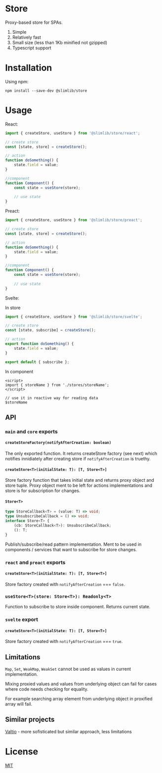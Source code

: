 # Store

Proxy-based store for SPAs.

1. Simple
2. Relatively fast
3. Small size (less than 1Kb minified not gzipped)
4. Typescript support

# Installation

Using npm:
```
npm install --save-dev @slimlib/store
```

# Usage

React:

```javascript
import { createStore, useStore } from '@slimlib/store/react';

// create store
const [state, store] = createStore();

// action
function doSomething() {
    state.field = value;
}

//component
function Component() {
    const state = useStore(store);
    
    // use state
}
```

Preact:

```javascript
import { createStore, useStore } from '@slimlib/store/preact';

// create store
const [state, store] = createStore();

// action
function doSomething() {
    state.field = value;
}

//component
function Component() {
    const state = useStore(store);
    
    // use state
}
```

Svelte:

In store

```javascript
import { createStore, useStore } from '@slimlib/store/svelte';

// create store
const [state, subscribe] = createStore();

// action
export function doSomething() {
    state.field = value;
}

export default { subscribe };
```

In component

```svelte
<script>
import { storeName } from './stores/storeName';
</script>

// use it in reactive way for reading data
$storeName
```

## API

### `main` and `core` exports

####  `createStoreFactory(notifyAfterCreation: boolean)`

The only exported function. It returns createStore factory (see next) which notifies innidiately after creating store if `notifyAfterCreation` is truethy.

#### `createStore<T>(initialState: T): [T, Store<T>]`

Store factory function that takes initial state and returns proxy object and store tuple. Proxy object ment to be left for actions implementations and store is for subscription for changes.

#### `Store<T>`

```typescript
type StoreCallback<T> = (value: T) => void;
type UnsubscribeCallback = () => void;
interface Store<T> {
    (cb: StoreCallback<T>): UnsubscribeCallback;
    (): T;
}
```

Publish/subscribe/read pattern implementation. Ment to be used in components / services that want to subscribe for store changes.

### `react` and `preact` exports

#### `createStore<T>(initialState: T): [T, Store<T>]`

Store factory created with `notifyAfterCreation` === `false`.

### `useStore<T>(store: Store<T>): Readonly<T>`

Function to subscribe to store inside component. Returns current state.

### `svelte` export

#### `createStore<T>(initialState: T): [T, Store<T>]`

Store factory created with `notifyAfterCreation` === `true`.

## Limitations

`Map`, `Set`, `WeakMap`, `WeakSet` cannot be used as values in current implementation.

Mixing proxied values and values from underlying object can fail for cases where code needs checking for equality.

For example searching array element from underlying object in proxified array will fail.

## Similar projects

[Valtio](https://github.com/pmndrs/valtio) - more sofisticated but similar approach, less limitations

# License

[MIT](./LICENSE)
